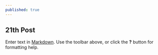 ```yaml
---
published: true
---
```



## 21th Post

Enter text in [Markdown](http://daringfireball.net/projects/markdown/). Use the toolbar above, or click the **?** button for formatting help.
